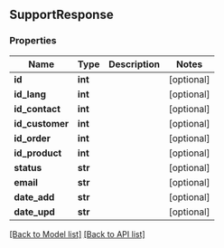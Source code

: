 ## SupportResponse

### Properties
Name | Type | Description | Notes
------------ | ------------- | ------------- | -------------
**id** | **int** |  | [optional] 
**id_lang** | **int** |  | [optional] 
**id_contact** | **int** |  | [optional] 
**id_customer** | **int** |  | [optional] 
**id_order** | **int** |  | [optional] 
**id_product** | **int** |  | [optional] 
**status** | **str** |  | [optional] 
**email** | **str** |  | [optional] 
**date_add** | **str** |  | [optional] 
**date_upd** | **str** |  | [optional] 

[[Back to Model list]](#documentation-for-models) [[Back to API list]](#documentation-for-api-endpoints)


